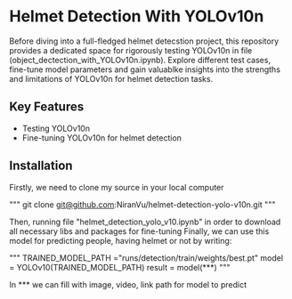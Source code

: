 # Helmet Detection With YOLOv10n

Before diving into a full-fledged helmet detecstion project, this repository provides a dedicated space for rigorously testing YOLOv10n in file (object_dectection_with_YOLOv10n.ipynb). Explore different test cases, fine-tune model parameters and gain valuablke insights into the strengths and limitations of YOLOv10n for helmet detection tasks.

## Key Features

- Testing YOLOv10n
- Fine-tuning YOLOv10n for helmet detection

## Installation

Firstly, we need to clone my source in your local computer

"""
git clone git@github.com:NiranVu/helmet-detection-yolo-v10n.git
"""

Then, running file "helmet_detection_yolo_v10.ipynb" in order to download all necessary libs and packages for fine-tuning
Finally, we can use this model for predicting people, having helmet or not by writing:

"""
TRAINED_MODEL_PATH ="runs/detection/train/weights/best.pt"
model = YOLOv10(TRAINED_MODEL_PATH)
result = model(***)
"""

In *** we can fill with image, video, link path for model to predict
